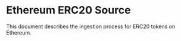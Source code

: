 # Ethereum ERC20 Source

This document describes the ingestion process for ERC20 tokens on Ethereum.
